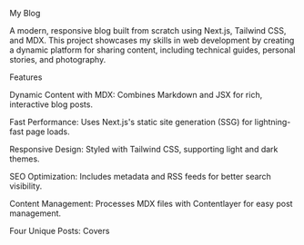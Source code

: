 My Blog

A modern, responsive blog built from scratch using Next.js, Tailwind CSS, and MDX. This project showcases my skills in web development by creating a dynamic platform for sharing content, including technical guides, personal stories, and photography.

Features





Dynamic Content with MDX: Combines Markdown and JSX for rich, interactive blog posts.



Fast Performance: Uses Next.js's static site generation (SSG) for lightning-fast page loads.



Responsive Design: Styled with Tailwind CSS, supporting light and dark themes.



SEO Optimization: Includes metadata and RSS feeds for better search visibility.



Content Management: Processes MDX files with Contentlayer for easy post management.



Four Unique Posts: Covers
